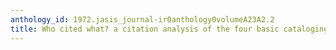 ```yaml
---
anthology_id: 1972.jasis_journal-ir0anthology0volumeA23A2.2
title: Who cited what? a citation analysis of the four basic cataloging texts
---
```

